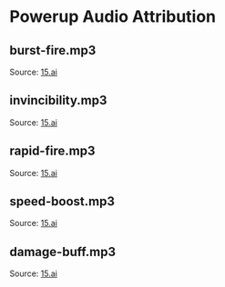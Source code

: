 # Powerup Audio Attribution
## burst-fire.mp3
Source: [15.ai](https://15.ai/)
## invincibility.mp3
Source: [15.ai](https://15.ai/)
## rapid-fire.mp3
Source: [15.ai](https://15.ai/)
## speed-boost.mp3
Source: [15.ai](https://15.ai/)
## damage-buff.mp3
Source: [15.ai](https://15.ai/)